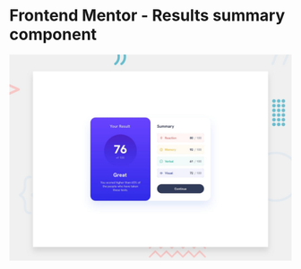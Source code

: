 # Frontend Mentor - Results summary component

![Design preview for the Results summary component coding challenge](./design/desktop-preview.jpg)